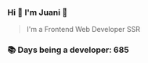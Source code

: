 ### Hi 👋 I&#39;m Juani 🦁

> I&#39;m a Frontend Web Developer SSR

### 📚 Days being a developer: 685
